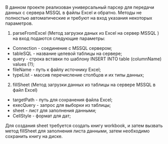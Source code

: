 В данном проекте реализован универсальный парсер для передачи данных с сервера MSSQL в файлы Excel и обратно. Методы не полностью автоматические и требуют на вход указания некоторых параметров. 

1) parseFromExcel (Метод загрузки даных из Excel на сервер MSSQL ) на вход подаются следующие параметры:
 - Connection - соединение с MSSQL сервером;
 - tableSQL  - название целевой таблицы на сервере;
 - query - строка вставки по шаблону INSERT INTO table (columnName) values (?);
 - fileName - путь к файлу источнику Excel;
 - typeList - массив перечисление столбцов и их типы данных;
 
 2) fillSheet (Метод загрузки данных из таблицы на сервере MSSQL в файл Excel)
 - targetPath - путь для сохранения файла Excel;
 - execQuery - запрос для выборки из таблицы;
 - sheet - лист для заполнения данными;
 - CellStyle - формат для дат;
 
 Для создания  sheet требуется создать книгу workbook, и затем вызвать метод fillSheet для заполнения листа данными, затем необходимо сохранить книгу на диске. 

